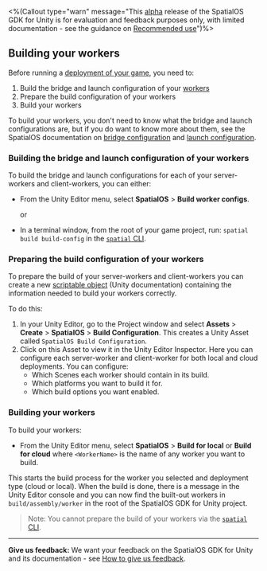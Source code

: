 <%(Callout type="warn" message="This [alpha](https://docs.improbable.io/reference/latest/shared/release-policy#maturity-stages) release of the SpatialOS GDK for Unity is for evaluation and feedback purposes only, with limited documentation - see the guidance on [Recommended use](https://github.com/spatialos/UnityGDK/blob/master/README.md#recommended-use)")%>

## Building your workers

Before running a [deployment of your game]({{urlRoot}}/content/deploy.md), you need to:
1. Build the bridge and launch configuration of your [workers]({{urlRoot}}/content/workers.md)
2. Prepare the build configuration of your workers
3. Build your workers

To build your workers, you don't need to know what the bridge and launch configurations are, but if you do want to know more about them, see the SpatialOS documentation on [bridge configuration](https://docs.improbable.io/reference/latest/shared/worker-configuration/bridge-config#bridge-configuration) and [launch configuration](https://docs.improbable.io/reference/latest/shared/worker-configuration/launch-configuration#worker-launch-configuration).

### Building the bridge and launch configuration of your workers
To build the bridge and launch configurations for each of your server-workers and client-workers, you can either:

* From the Unity Editor menu, select **SpatialOS** > **Build worker configs**.

    or
* In a terminal window, from the root of your game project, run:  `spatial build build-config` in the [`spatial` CLI](https://docs.improbable.io/reference/latest/shared/glossary#the-spatial-command-line-tool-cli).

### Preparing the build configuration of your workers
To prepare the build of your server-workers and client-workers you can create a new [scriptable object](https://docs.unity3d.com/ScriptReference/ScriptableObject.html) (Unity documentation) containing the information needed to build your workers correctly.

To do this:
1. In your Unity Editor, go to the Project window and select  **Assets** > **Create** > **SpatialOS** > **Build Configuration**. This creates a Unity Asset called `SpatialOS Build Configuration`.
1. Click on this Asset to view it in the Unity Editor Inspector. Here you can configure each server-worker and client-worker for both local and cloud deployments. You can configure:
    * Which Scenes each worker should contain in its build.
    * Which platforms you want to build it for.
    * Which build options you want enabled.

[//]: # (Document the options UTY-1168)

### Building your workers
To build your workers:

* From the Unity Editor menu, select **SpatialOS** > **Build <WorkerName> for local** or  **Build <WorkerName> for  cloud** where `<WorkerName>` is the name of any worker you want to build.

This starts the build process for the worker you selected and deployment type (cloud or local). When the build is done, there is a message in the Unity Editor console and you can now find the built-out workers in `build/assembly/worker` in the root of the SpatialOS GDK for Unity project.

> Note: You cannot prepare the build of your workers via the  [`spatial` CLI](https://docs.improbable.io/reference/latest/shared/glossary#the-spatial-command-line-tool-cli).

----
**Give us feedback:** We want your feedback on the SpatialOS GDK for Unity and its documentation  - see [How to give us feedback](https://github.com/spatialos/UnityGDK/blob/master/README.md#give-us-feedback).

[//]: # (Document the options UTY-1168)
[//]: # (Document the options UTY-1170)
